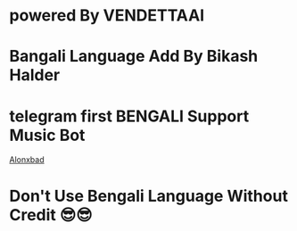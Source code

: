 # powered By VENDETTAAI
# Bangali Language Add By Bikash Halder
# telegram first BENGALI Support Music Bot
[Alonxbad](t.me/Alonxbad)

# **Don't Use Bengali Language Without Credit** 😎😎
